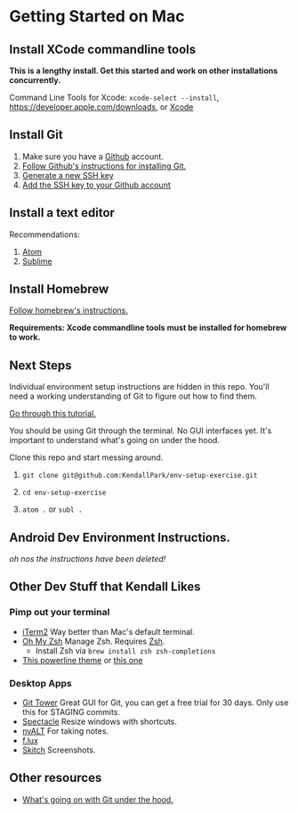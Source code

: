 # Getting Started on Mac
## Install XCode commandline tools
**This is a lengthy install. Get this started and work on other installations concurrently.**

Command Line Tools for Xcode: `xcode-select --install`, https://developer.apple.com/downloads, or [Xcode](https://itunes.apple.com/us/app/xcode/id497799835)

## Install Git
1. Make sure you have a [Github](http://github.com) account.
2. [Follow Github's instructions for installing Git.](https://help.github.com/articles/set-up-git/)
3. [Generate a new SSH key](https://help.github.com/articles/generating-a-new-ssh-key-and-adding-it-to-the-ssh-agent/)
4. [Add the SSH key to your Github account](https://help.github.com/articles/adding-a-new-ssh-key-to-your-github-account/)

## Install a text editor
Recommendations:

1. [Atom](https://atom.io/)
2. [Sublime](https://www.sublimetext.com/3)

## Install Homebrew
[Follow homebrew's instructions.](http://brew.sh/)

**Requirements: Xcode commandline tools must be installed for homebrew to work.**

## Next Steps
Individual environment setup instructions are hidden in this repo. You'll need a working understanding of Git to figure out how to find them.

[Go through this tutorial.](https://try.github.io/levels/1/challenges/1)

You should be using Git through the terminal. No GUI interfaces yet. It's important to understand what's going on under the hood.

Clone this repo and start messing around.

1. `git clone git@github.com:KendallPark/env-setup-exercise.git`

2. `cd env-setup-exercise`

3. `atom .` or `subl .`

## Android Dev Environment Instructions.
*oh nos the instructions have been deleted!*

## Other Dev Stuff that Kendall Likes
### Pimp out your terminal
- [iTerm2](http://www.iterm2.com/) Way better than Mac's default terminal.
- [Oh My Zsh](https://github.com/robbyrussell/oh-my-zsh) Manage Zsh. Requires [Zsh](https://github.com/robbyrussell/oh-my-zsh/wiki/Installing-ZSH).
  - Install Zsh via `brew install zsh zsh-completions`
- [This powerline theme](https://github.com/bhilburn/powerlevel9k) or [this one](https://github.com/jeremyFreeAgent/oh-my-zsh-powerline-theme)

### Desktop Apps
- [Git Tower](http://www.iterm2.com/) Great GUI for Git, you can get a free trial for 30 days. Only use this for STAGING commits.
- [Spectacle](https://www.spectacleapp.com/) Resize windows with shortcuts.
- [nvALT](http://brettterpstra.com/projects/nvalt/) For taking notes.
- [f.lux](https://justgetflux.com/)
- [Skitch](https://evernote.com/skitch/) Screenshots.

## Other resources
- [What's going on with Git under the hood.](http://wildlyinaccurate.com/a-hackers-guide-to-git/)
